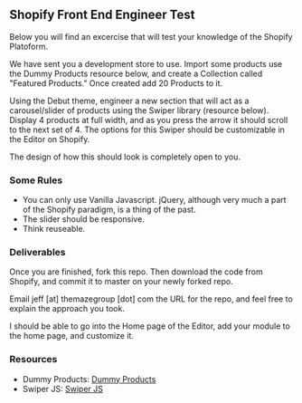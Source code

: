 ## Shopify Front End Engineer Test

Below you will find an excercise that will test your knowledge of the Shopify Platoform.

We have sent you a development store to use. Import some products use the Dummy Products resource below, and create a Collection called "Featured Products."  Once created add 20 Products to it.

Using the Debut theme, engineer a new section that will act as a carousel/slider of products using the Swiper library (resource below). Display 4 products at full width, and as you press the arrow it should scroll to the next set of 4.  The options for this Swiper should be customizable in the Editor on Shopify.

The design of how this should look is completely open to you.

### Some Rules

- You can only use Vanilla Javascript. jQuery, although very much a part of the Shopify paradigm, is a thing of the past.
- The slider should be responsive.
- Think reuseable.

### Deliverables

Once you are finished, fork this repo.  Then download the code from Shopify, and commit it to master on your newly forked repo.

Email jeff [at] themazegroup [dot] com the URL for the repo, and feel free to explain the approach you took.

I should be able to go into the Home page of the Editor, add your module to the home page, and customize it.

### Resources

- Dummy Products: [Dummy Products](https://github.com/JoshHighland/shopify-dummy-data)
- Swiper JS: [Swiper JS](https://swiperjs.com/)
